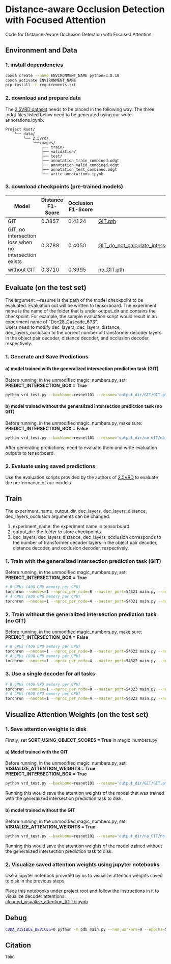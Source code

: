 # Distance-aware Occlusion Detection with Focused Attention
Code for Distance-Aware Occlusion Detection with Focused Attention


## Environment and Data
### 1. install dependencies
```bash
conda create --name ENVIRONMENT_NAME python=3.8.10
conda activate ENVIRONMENT_NAME
pip install -r requirements.txt
```



### 2. download and prepare data
The [2.5VRD dataset](https://github.com/google-research-datasets/2.5vrd) needs to be placed in the following way. The three .odgt 
files listed below need to be generated using our write annotations.ipynb. 

    Project Root/
        └── data/
            └── 2.5vrd/
                └──images/
                    ├── train/
                    ├── validation/
                    ├── test/
                    ├── annotation_train_combined.odgt
                    ├── annotation_valid_combined.odgt
                    ├── annotation_test_combined.odgt
                    └── write annotations.ipynb

### 3. download checkpoints (pre-trained models)
| Model                                                | Distance F1-Score  | Occlusion F1-Score | checkpoint                                                                                                                                                                                               |
|------------------------------------------------------|--------------------|--------------------|----------------------------------------------------------------------------------------------------------------------------------------------------------------------------------------------------------|
| GIT                                                  | 0.3857  | 0.4124             | [GIT.pth](https://www.icloud.com.cn/iclouddrive/09dGyXkFES8gdEQ9OIMRXReCg#GIT)                                                                                                                           |
| GIT, no intersection loss when no intersection exists | 0.3788 | 0.4050             | [GIT_do_not_calculate_intersection_loss_if_no_intersection_exists.pth](https://www.icloud.com.cn/iclouddrive/0e8es6CIwStS9FqjkTcgrDjkA#GIT_do_not_calculate_intersection_loss_if_no_intersection_exists) |
| without GIT                                          | 0.3710               | 0.3995             | [no_GIT.pth](https://www.icloud.com.cn/iclouddrive/0c0L7OD4W-u8Z2bSagnHqB07A#no_GIT)                                                                                                                                                                                           |



## Evaluate (on the test set)

The argument --resume is the path of the model checkpoint to be evaluated. Evaluation out will be written to tensorboard. The experiment name is the name of the folder that is under output_dir and contains the checkpoint. For example, the sample evaluation script would result in an experiment name of "Dec28_Cascade_633".\
Users need to modify dec_layers, dec_layers_distance, dec_layers_occlusion to the correct number of transformer decoder layers in the object pair decoder, distance decoder, and occlusion decoder, respectively. 

### 1. Generate and Save Predictions
#### a) model trained with the generalized intersection prediction task (GIT)

Before running, in the unmodified magic_numbers.py, set:\
**PREDICT_INTERSECTION_BOX = True**
```bash
python vrd_test.py --backbone=resnet101 --resume='output_dir/GIT/GIT.pth' --dec_layers=6 --dec_layers_distance=3 --dec_layers_occlusion=3 --num_workers=0 --batch_size=1
```


#### b) model trained without the generalized intersection prediction task (no GIT)
Before running, in the unmodified magic_numbers.py, make sure:\
**PREDICT_INTERSECTION_BOX = False**
```bash
python vrd_test.py --backbone=resnet101 --resume='output_dir/no_GIT/no_GIT.pth' --dec_layers=6 --dec_layers_distance=3 --dec_layers_occlusion=3 --num_workers=0 --batch_size=1
```

After generating predictions, need to evaluate them and write evaluation outputs to tensorboard.

### 2. Evaluate using saved predictions 
Use the evaluation scripts provided by the authors of [2.5VRD](https://github.com/google-research-datasets/2.5vrd) to evaluate the performance of our models. 




## Train
The experiment_name, output_dir, dec_layers, dec_layers_distance, dec_layers_occlusion arguments can be changed.
1. experiment_name: the experiment name in tensorboard.
2. output_dir: the folder to store checkpoints.
3. dec_layers, dec_layers_distance, dec_layers_occlusion corresponds to the number of transformer decoder layers in the object pair decoder, distance decoder, and occlusion decoder, respectively. 

### 1. Train with the generalized intersection prediction task (GIT)
Before running, in the unmodified magic_numbers.py, set:\
**PREDICT_INTERSECTION_BOX = True**

```bash
# 8 GPUs (40G GPU memory per GPU)
torchrun --nnodes=1 --nproc_per_node=8 --master_port=54321 main.py --num_workers=8 --epochs=500 --dataset_file=two_point_five_vrd --batch_size=6 --backbone=resnet101 --lr=0.0001  --dec_layers=6 --dec_layers_distance=3 --dec_layers_occlusion=3 --experiment_name='runs/debug'  --output_dir='output_dir/debug' --lr_drop=30
# 4 GPUs (80G GPU memory per GPU)
torchrun --nnodes=1 --nproc_per_node=4 --master_port=54321 main.py --num_workers=4 --epochs=500 --dataset_file=two_point_five_vrd --batch_size=12 --backbone=resnet101 --lr=0.0001  --dec_layers=6 --dec_layers_distance=3 --dec_layers_occlusion=3 --experiment_name='runs/debug'  --output_dir='output_dir/debug' --lr_drop=30
```

### 2. Train without the generalized intersection prediction task (no GIT)
Before running, in the unmodified magic_numbers.py, make sure:\
**PREDICT_INTERSECTION_BOX = False**

```bash
# 8 GPUs (40G GPU memory per GPU)
torchrun --nnodes=1 --nproc_per_node=8 --master_port=54322 main.py --num_workers=8 --epochs=500 --dataset_file=two_point_five_vrd --batch_size=6 --backbone=resnet101 --lr=0.0001  --dec_layers=6 --dec_layers_distance=3 --dec_layers_occlusion=3 --experiment_name='runs/debug'  --output_dir='output_dir/debug' --lr_drop=30
# 4 GPUs (80G GPU memory per GPU)
torchrun --nnodes=1 --nproc_per_node=4 --master_port=54322 main.py --num_workers=4 --epochs=500 --dataset_file=two_point_five_vrd --batch_size=12 --backbone=resnet101 --lr=0.0001  --dec_layers=6 --dec_layers_distance=3 --dec_layers_occlusion=3 --experiment_name='runs/debug'  --output_dir='output_dir/debug' --lr_drop=30
```

### 3. Use a single decoder for all tasks
```bash
# 8 GPUs (40G GPU memory per GPU)
torchrun --nnodes=1 --nproc_per_node=8 --master_port=54323 main.py --num_workers=8 --epochs=500 --dataset_file=two_point_five_vrd --batch_size=6 --backbone=resnet101 --lr=0.0001  --dec_layers=6 --experiment_name='runs/debug'  --output_dir='output_dir/debug' --lr_drop=30
# 4 GPUs (80G GPU memory per GPU)
torchrun --nnodes=1 --nproc_per_node=4 --master_port=54323 main.py --num_workers=4 --epochs=500 --dataset_file=two_point_five_vrd --batch_size=12 --backbone=resnet101 --lr=0.0001  --dec_layers=6 --experiment_name='runs/debug'  --output_dir='output_dir/debug' --lr_drop=30
```


## Visualize Attention Weights (on the test set)

### 1. Save attention weights to disk
Firstly, set **SORT_USING_OBJECT_SCORES = True** in magic_numbers.py


#### a) Model trained with the GIT
Before running, in the unmodified magic_numbers.py, set:\
**VISUALIZE_ATTENTION_WEIGHTS = True**\
**PREDICT_INTERSECTION_BOX = True**
```bash
python vrd_test.py --backbone=resnet101 --resume='output_dir/GIT/GIT.pth' --dec_layers=6 --dec_layers_distance=3 --dec_layers_occlusion=3 --num_workers=0 --batch_size=1
```
Running this would save the attention weights of the model that was trained with the generalized intersection prediction task to disk.

#### b) model trained without the GIT
Before running, in the unmodified magic_numbers.py, set:\
**VISUALIZE_ATTENTION_WEIGHTS = True**
```bash
python vrd_test.py --backbone=resnet101 --resume='output_dir/no_GIT/no_GIT.pth' --dec_layers=6 --dec_layers_distance=3 --dec_layers_occlusion=3 --num_workers=0 --batch_size=1
```
Running this would save the attention weights of the model trained without the generalized intersection prediction task to disk.

### 2. Visualize saved attention weights using jupyter notebooks
Use a jupyter notebook provided by us to visualize attention weights saved to disk in the previous steps. 

Place this notebooks under project root and follow the instructions in it to visualize decoder attentions:\
[cleaned_visualize_attention_(GIT).ipynb]()


## Debug
```bash
CUDA_VISIBLE_DEVICES=0 python -m pdb main.py --num_workers=0 --epochs=500 --dataset_file=two_point_five_vrd --batch_size=6 --backbone=resnet101 --lr=0.0001  --dec_layers=6 --dec_layers_distance=3 --dec_layers_occlusion=3 --experiment_name='runs/debug'  --output_dir='output_dir/debug' --lr_drop=30
```

## Citation

```
TODO
```
